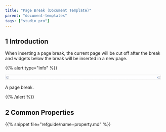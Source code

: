 ```yaml
---
title: "Page Break (Document Template)"
parent: "document-templates"
tags: ["studio pro"]
---
```


## 1 Introduction

When inserting a page break, the current page will be cut off after the break and widgets below the break will be inserted in a new page.

{{% alert type="info" %}}

![](attachments/819203/918135.png)

A page break.

{{% /alert %}}

## 2 Common Properties

{{% snippet file="refguide/name+property.md" %}}

